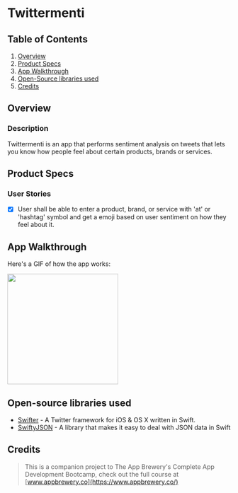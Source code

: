 # Twittermenti

## Table of Contents
1. [Overview](#Overview)
2. [Product Specs](#Product-Specs)
3. [App Walkthrough](#App-Walkthrough)
4. [Open-Source libraries used](#Open-Source-libraries-used)
5. [Credits](#Credits)

## Overview
### Description

Twittermenti is an app that performs sentiment analysis on tweets that lets you know how people feel about certain products, brands or services.

## Product Specs
### User Stories

- [X] User shall be able to enter a product, brand, or service with 'at' or 'hashtag' symbol and get a emoji based on user sentiment on how they feel about it.

## App Walkthrough

Here's a GIF of how the app works:

<img src="https://user-images.githubusercontent.com/35745973/81493730-b71a8500-9257-11ea-934e-577f6b8012cf.gif" width=250><br>

## Open-source libraries used

- [Swifter](https://github.com/mattdonnelly/Swifter) - A Twitter framework for iOS & OS X written in Swift.
- [SwiftyJSON](https://github.com/SwiftyJSON/SwiftyJSON) - A library that makes it easy to deal with JSON data in Swift

## Credits

>This is a companion project to The App Brewery's Complete App Development Bootcamp, check out the full course at [www.appbrewery.co](https://www.appbrewery.co/)

